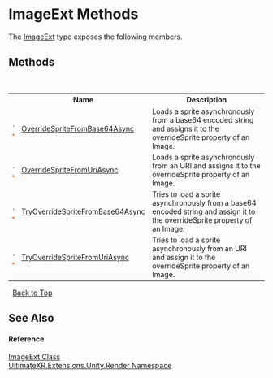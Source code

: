 # ImageExt Methods
 

The <a href="T_UltimateXR_Extensions_Unity_Render_ImageExt">ImageExt</a> type exposes the following members.


## Methods
&nbsp;<table><tr><th></th><th>Name</th><th>Description</th></tr><tr><td>![Public method](media/pubmethod.gif "Public method")![Static member](media/static.gif "Static member")</td><td><a href="M_UltimateXR_Extensions_Unity_Render_ImageExt_OverrideSpriteFromBase64Async">OverrideSpriteFromBase64Async</a></td><td>
Loads a sprite asynchronously from a base64 encoded string and assigns it to the overrideSprite property of an Image.</td></tr><tr><td>![Public method](media/pubmethod.gif "Public method")![Static member](media/static.gif "Static member")</td><td><a href="M_UltimateXR_Extensions_Unity_Render_ImageExt_OverrideSpriteFromUriAsync">OverrideSpriteFromUriAsync</a></td><td>
Loads a sprite asynchronously from an URI and assigns it to the overrideSprite property of an Image.</td></tr><tr><td>![Public method](media/pubmethod.gif "Public method")![Static member](media/static.gif "Static member")</td><td><a href="M_UltimateXR_Extensions_Unity_Render_ImageExt_TryOverrideSpriteFromBase64Async">TryOverrideSpriteFromBase64Async</a></td><td>
Tries to load a sprite asynchronously from a base64 encoded string and assign it to the overrideSprite property of an Image.</td></tr><tr><td>![Public method](media/pubmethod.gif "Public method")![Static member](media/static.gif "Static member")</td><td><a href="M_UltimateXR_Extensions_Unity_Render_ImageExt_TryOverrideSpriteFromUriAsync">TryOverrideSpriteFromUriAsync</a></td><td>
Tries to load a sprite asynchronously from an URI and assign it to the overrideSprite property of an Image.</td></tr></table>&nbsp;
<a href="#imageext-methods">Back to Top</a>

## See Also


#### Reference
<a href="T_UltimateXR_Extensions_Unity_Render_ImageExt">ImageExt Class</a><br /><a href="N_UltimateXR_Extensions_Unity_Render">UltimateXR.Extensions.Unity.Render Namespace</a><br />